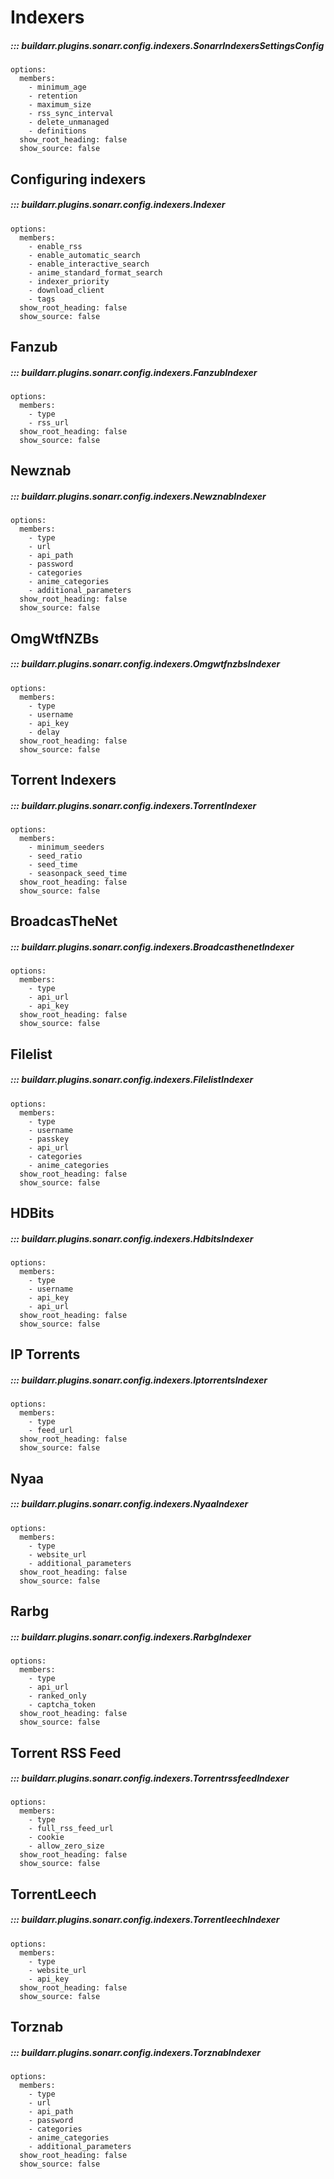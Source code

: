 # Indexers

##### ::: buildarr.plugins.sonarr.config.indexers.SonarrIndexersSettingsConfig
    options:
      members:
        - minimum_age
        - retention
        - maximum_size
        - rss_sync_interval
        - delete_unmanaged
        - definitions
      show_root_heading: false
      show_source: false

## Configuring indexers

##### ::: buildarr.plugins.sonarr.config.indexers.Indexer
    options:
      members:
        - enable_rss
        - enable_automatic_search
        - enable_interactive_search
        - anime_standard_format_search
        - indexer_priority
        - download_client
        - tags
      show_root_heading: false
      show_source: false

## Fanzub

##### ::: buildarr.plugins.sonarr.config.indexers.FanzubIndexer
    options:
      members:
        - type
        - rss_url
      show_root_heading: false
      show_source: false

## Newznab

##### ::: buildarr.plugins.sonarr.config.indexers.NewznabIndexer
    options:
      members:
        - type
        - url
        - api_path
        - password
        - categories
        - anime_categories
        - additional_parameters
      show_root_heading: false
      show_source: false

## OmgWtfNZBs

##### ::: buildarr.plugins.sonarr.config.indexers.OmgwtfnzbsIndexer
    options:
      members:
        - type
        - username
        - api_key
        - delay
      show_root_heading: false
      show_source: false

## Torrent Indexers

##### ::: buildarr.plugins.sonarr.config.indexers.TorrentIndexer
    options:
      members:
        - minimum_seeders
        - seed_ratio
        - seed_time
        - seasonpack_seed_time
      show_root_heading: false
      show_source: false

## BroadcasTheNet

##### ::: buildarr.plugins.sonarr.config.indexers.BroadcasthenetIndexer
    options:
      members:
        - type
        - api_url
        - api_key
      show_root_heading: false
      show_source: false

## Filelist

##### ::: buildarr.plugins.sonarr.config.indexers.FilelistIndexer
    options:
      members:
        - type
        - username
        - passkey
        - api_url
        - categories
        - anime_categories
      show_root_heading: false
      show_source: false

## HDBits

##### ::: buildarr.plugins.sonarr.config.indexers.HdbitsIndexer
    options:
      members:
        - type
        - username
        - api_key
        - api_url
      show_root_heading: false
      show_source: false

## IP Torrents

##### ::: buildarr.plugins.sonarr.config.indexers.IptorrentsIndexer
    options:
      members:
        - type
        - feed_url
      show_root_heading: false
      show_source: false

## Nyaa

##### ::: buildarr.plugins.sonarr.config.indexers.NyaaIndexer
    options:
      members:
        - type
        - website_url
        - additional_parameters
      show_root_heading: false
      show_source: false

## Rarbg

##### ::: buildarr.plugins.sonarr.config.indexers.RarbgIndexer
    options:
      members:
        - type
        - api_url
        - ranked_only
        - captcha_token
      show_root_heading: false
      show_source: false

## Torrent RSS Feed

##### ::: buildarr.plugins.sonarr.config.indexers.TorrentrssfeedIndexer
    options:
      members:
        - type
        - full_rss_feed_url
        - cookie
        - allow_zero_size
      show_root_heading: false
      show_source: false

## TorrentLeech

##### ::: buildarr.plugins.sonarr.config.indexers.TorrentleechIndexer
    options:
      members:
        - type
        - website_url
        - api_key
      show_root_heading: false
      show_source: false

## Torznab

##### ::: buildarr.plugins.sonarr.config.indexers.TorznabIndexer
    options:
      members:
        - type
        - url
        - api_path
        - password
        - categories
        - anime_categories
        - additional_parameters
      show_root_heading: false
      show_source: false
